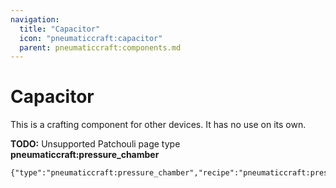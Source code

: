 ```yaml
---
navigation:
  title: "Capacitor"
  icon: "pneumaticcraft:capacitor"
  parent: pneumaticcraft:components.md
---
```


# Capacitor

This is a crafting component for other devices. It has no use on its own.

**TODO:** Unsupported Patchouli page type **pneumaticcraft:pressure_chamber**

```
{"type":"pneumaticcraft:pressure_chamber","recipe":"pneumaticcraft:pressure_chamber/capacitor"}
```

